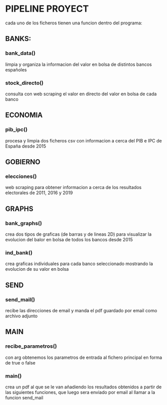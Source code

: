 # PIPELINE PROYECT

cada uno de los ficheros tienen una funcion dentro del programa:

## BANKS:
### bank_data()
limpia y organiza la informacion del valor en bolsa de distintos bancos españoles
### stock_directo()
consulta con web scraping el valor en directo del valor en bolsa de cada banco

## ECONOMIA
### pib_ipc()
procesa y limpia dos ficheros csv con informacion a cerca del PIB e IPC de España desde 2015

## GOBIERNO
### elecciones()
web scraping para obtener informacion a cerca de los resultados electorales de 2011, 2016 y 2019

## GRAPHS
### bank_graphs()
crea dos tipos de graficas (de barras y de lineas 2D) para visualizar la evolucion del balor en bolsa de todos los bancos desde 2015
### ind_bank()
crea graficas individuales para cada banco seleccionado mostrando la evolucion de su valor en bolsa

## SEND
### send_mail()
recibe las direcciones de email y manda el pdf guardado por email como archivo adjunto

## MAIN
### recibe_parametros()
con arg obtenemos los parametros de entrada al fichero principal en forma de true o false
### main()
crea un pdf al que se le van añadiendo los resultados obtenidos a partir de las siguientes funciones, que luego sera enviado por email al llamar a la funcion send_mail




